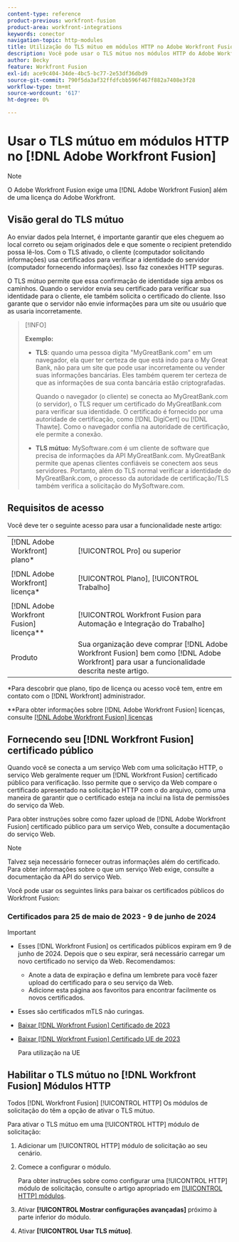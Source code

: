 ```yaml
---
content-type: reference
product-previous: workfront-fusion
product-area: workfront-integrations
keywords: conector
navigation-topic: http-modules
title: Utilização do TLS mútuo em módulos HTTP no Adobe Workfront Fusion
description: Você pode usar o TLS mútuo nos módulos HTTP do Adobe Workfront Fusion, permitindo que ambos os lados da transação de informações verifiquem a identidade do outro.
author: Becky
feature: Workfront Fusion
exl-id: ace9c404-34de-4bc5-bc77-2e53df36dbd9
source-git-commit: 790f5da3af32ffdfcbb596f467f882a7408e3f28
workflow-type: tm+mt
source-wordcount: '617'
ht-degree: 0%

---
```


# Usar o TLS mútuo em módulos HTTP no [!DNL Adobe Workfront Fusion]

>[!NOTE]
>
>O Adobe Workfront Fusion exige uma [!DNL Adobe Workfront Fusion] além de uma licença do Adobe Workfront.

## Visão geral do TLS mútuo

Ao enviar dados pela Internet, é importante garantir que eles cheguem ao local correto ou sejam originados dele e que somente o recipient pretendido possa lê-los. Com o TLS ativado, o cliente (computador solicitando informações) usa certificados para verificar a identidade do servidor (computador fornecendo informações). Isso faz conexões HTTP seguras.

O TLS mútuo permite que essa confirmação de identidade siga ambos os caminhos. Quando o servidor envia seu certificado para verificar sua identidade para o cliente, ele também solicita o certificado do cliente. Isso garante que o servidor não envie informações para um site ou usuário que as usaria incorretamente.

>[!INFO]
>
>**Exemplo:**
>
>* **TLS**: quando uma pessoa digita &quot;MyGreatBank.com&quot; em um navegador, ela quer ter certeza de que está indo para o My Great Bank, não para um site que pode usar incorretamente ou vender suas informações bancárias. Eles também querem ter certeza de que as informações de sua conta bancária estão criptografadas.
   >
   >   Quando o navegador (o cliente) se conecta ao MyGreatBank.com (o servidor), o TLS requer um certificado do MyGreatBank.com para verificar sua identidade. O certificado é fornecido por uma autoridade de certificação, como [!DNL DigiCert] ou [!DNL Thawte]. Como o navegador confia na autoridade de certificação, ele permite a conexão.
>
>* **TLS mútuo**: MySoftware.com é um cliente de software que precisa de informações da API MyGreatBank.com. MyGreatBank permite que apenas clientes confiáveis se conectem aos seus servidores. Portanto, além do TLS normal verificar a identidade do MyGreatBank.com, o processo da autoridade de certificação/TLS também verifica a solicitação do MySoftware.com.


## Requisitos de acesso

Você deve ter o seguinte acesso para usar a funcionalidade neste artigo:

<table style="table-layout:auto"> 
 <col> 
 <col> 
 <tbody> 
  <tr> 
   <td role="rowheader">[!DNL Adobe Workfront] plano*</td> 
   <td> <p>[!UICONTROL Pro] ou superior</p> </td> 
  </tr> 
  <tr data-mc-conditions=""> 
   <td role="rowheader">[!DNL Adobe Workfront] licença*</td> 
   <td> <p>[!UICONTROL Plano], [!UICONTROL Trabalho]</p> </td> 
  </tr> 
  <tr> 
   <td role="rowheader">[!DNL Adobe Workfront Fusion] licença**</td> 
   <td> <p>[!UICONTROL Workfront Fusion para Automação e Integração do Trabalho] </p> </td> 
  </tr> 
  <tr> 
   <td role="rowheader">Produto</td> 
   <td>Sua organização deve comprar [!DNL Adobe Workfront Fusion] bem como [!DNL Adobe Workfront] para usar a funcionalidade descrita neste artigo.</td> 
  </tr> 
 </tbody> 
</table>

&#42;Para descobrir que plano, tipo de licença ou acesso você tem, entre em contato com o [!DNL Workfront] administrador.

&#42;&#42;Para obter informações sobre [!DNL Adobe Workfront Fusion] licenças, consulte [[!DNL Adobe Workfront Fusion] licenças](../../../workfront-fusion/get-started/license-automation-vs-integration.md)

## Fornecendo seu [!DNL Workfront Fusion] certificado público


Quando você se conecta a um serviço Web com uma solicitação HTTP, o serviço Web geralmente requer um [!DNL Workfront Fusion] certificado público para verificação. Isso permite que o serviço da Web compare o certificado apresentado na solicitação HTTP com o do arquivo, como uma maneira de garantir que o certificado esteja na inclui na lista de permissões do serviço da Web.

Para obter instruções sobre como fazer upload de [!DNL Adobe Workfront Fusion] certificado público para um serviço Web, consulte a documentação do serviço Web.

>[!NOTE]
>
>Talvez seja necessário fornecer outras informações além do certificado. Para obter informações sobre o que um serviço Web exige, consulte a documentação da API do serviço Web.

Você pode usar os seguintes links para baixar os certificados públicos do Workfront Fusion:

### Certificados para 25 de maio de 2023 - 9 de junho de 2024

>[!IMPORTANT]
>
>* Esses [!DNL Workfront Fusion] os certificados públicos expiram em 9 de junho de 2024. Depois que o seu expirar, será necessário carregar um novo certificado no serviço da Web. Recomendamos:
   >
   >   * Anote a data de expiração e defina um lembrete para você fazer upload do certificado para o seu serviço da Web.
   >   * Adicione esta página aos favoritos para encontrar facilmente os novos certificados.
>
>* Esses são certificados mTLS não curingas.


* [Baixar [!DNL Workfront Fusion] Certificado de 2023](/help/quicksilver/workfront-fusion/apps-and-their-modules/http-modules/assets/fusion-prod-eu-mtls-certificate.pem)
* [Baixar [!DNL Workfront Fusion] Certificado UE de 2023](/help/quicksilver/workfront-fusion/apps-and-their-modules/http-modules/assets/fusion-prod-eu-mtls-certificate.pem)

   Para utilização na UE

<!--

### Certificates for November 14, 2022 - July 15, 2023

>[!IMPORTANT]
>
>* These [!DNL Workfront Fusion] public certificates expire on July 15, 2023.
>* These are wildcard mTLS certificates.

* [Download [!DNL Workfront Fusion] Certificate 2023](https://cdn.experience.workfront.com/Documentation/Workfront+Fusion+2.0+public+certificates/app_workfrontfusion_com-jul-15-2023+updated.cer)
* [Download [!DNL Workfront Fusion] EU Certificate 2023](https://cdn.experience.workfront.com/Documentation/Workfront+Fusion/app-eu_workfrontfusion_com-jul-15-2023.cer)

   For use in the EU 

   -->

## Habilitar o TLS mútuo no [!DNL Workfront Fusion] Módulos HTTP

Todos [!DNL Workfront Fusion] [!UICONTROL HTTP] Os módulos de solicitação do têm a opção de ativar o TLS mútuo.

Para ativar o TLS mútuo em uma [!UICONTROL HTTP] módulo de solicitação:

1. Adicionar um [!UICONTROL HTTP] módulo de solicitação ao seu cenário.
1. Comece a configurar o módulo.

   Para obter instruções sobre como configurar uma [!UICONTROL HTTP] módulo de solicitação, consulte o artigo apropriado em [[!UICONTROL HTTP] módulos](../../../workfront-fusion/apps-and-their-modules/http-modules/http-modules-1.md).

1. Ativar **[!UICONTROL Mostrar configurações avançadas]** próximo à parte inferior do módulo.
1. Ativar **[!UICONTROL Usar TLS mútuo]**.
